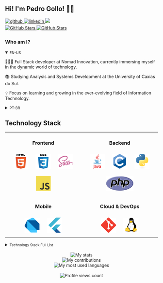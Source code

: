 ## Hi! I'm Pedro Gollo! 👋🏻

<div>
  <a href="https://github.com/pbgollo" target="_blank">
    <img src=https://img.shields.io/badge/github-%2324292e.svg?&style=for-the-badge&logo=github&logoColor=white alt=github style="margin-bottom: 5px;" />
  </a>
  <a href="https://linkedin.com/in/pedro-gollo-a58711234" target="_blank">
    <img src=https://img.shields.io/badge/linkedin-%231E77B5.svg?&style=for-the-badge&logo=linkedin&logoColor=white alt=linkedin style="margin-bottom: 5px;" />
  </a>
  <a href = "mailto:pedrobgollo@gmail.com"><img loading="lazy" src="https://img.shields.io/badge/Gmail-D14836?style=for-the-badge&logo=gmail&logoColor=white" target="_blank"></a>
</div>

<div>
  <a href="https://github.com/pbgollo" target="_blank">
    <img src="https://img.shields.io/github/followers/pbgollo?style=social" alt="GitHub Stars" style="margin-bottom: 5px;" />
  </a>
  <a href="https://github.com/pbgollo" target="_blank">
    <img src="https://img.shields.io/github/stars/pbgollo?style=social" alt="GitHub Stars" style="margin-bottom: 5px;" />
  </a>
</div>

<!-- BIO:START -->

### Who am I?

<details open>
<summary><small>EN-US</small></summary>

👨🏻‍💻 Full Stack developer at Nomad Innovation, currently immersing myself in the dynamic world of technology.

📚 Studying Analysis and Systems Development at the University of Caxias do Sul.

💡 Focus on learning and growing in the ever-evolving field of Information Technology.

</details>

<details>
<summary><small>PT-BR</small></summary>

👨🏻‍💻 Desenvolvedor Full Stack na Nomad Innovation, atualmente imerso no dinâmico mundo da tecnologia.

📚 Estudante de Análise e Desenvolvimento de Sistemas na Universidade de Caxias do Sul.

💡 Foco em aprender e crescer no campo em constante evolução da Tecnologia da Informação.

</details>

<!-- BIO:END -->

<!-- SKILLSET:START -->

## Technology Stack

<table>

<tr>
<td align="center" width="36%" valign="top">

### Frontend

<img style="margin: 10px" src="assets/html5.svg" alt="HTML5" title="HTML5" height="50" />
<img style="margin: 10px" src="assets/css3.svg" alt="CSS3" title="CSS3" height="50" />
<img style="margin: 10px" src="assets/sass.svg" alt="Sass" title="Sass" height="50" />
<img style="margin: 10px" src="assets/javascript.svg" alt="JavaScript" title="JavaScript" height="50" />

</td>
<td align="center" width="36%" valign="top">

### Backend

<img style="margin: 10px" src="assets/java.svg" alt="Java" title="Java" height="50" /> 
<img style="margin: 10px" src="assets/c-original.svg" alt="C" title="C" height="50" />
<img style="margin: 10px" src="assets/python.svg" alt="Python" title="Python" height="50" />
<img style="margin: 10px" src="assets/php.svg" alt="PHP" title="PHP" height="50" /> 

</td>

</tr>

<tr>

<td align="center" valign="top">

### Mobile

<img style="margin: 10px" src="assets/dart.svg" alt="Dart" title="Dart" height="50" />
<img style="margin: 10px" src="assets/flutter-original.svg" alt="Flutter" title="Flutter" height="50" />

</td>
<td align="center" valign="top">

### Cloud & DevOps

<img style="margin: 10px" src="assets/git.svg" alt="Git" title="Git" height="50" />
<img style="margin: 10px" src="assets/linux.svg" alt="Linux" title="Linux" height="50" />

</td>
</tr>
</table>


<details>
<summary><small>Technology Stack Full List</small></summary>
<table>

<tr>
<td align="center" width="50%" valign="top">

### Frontend

<img style="margin: 10px" src="assets/html5.svg" alt="HTML5" title="HTML5" height="50" />
<img style="margin: 10px" src="assets/css3.svg" alt="CSS3" title="CSS3" height="50" />
<img style="margin: 10px" src="assets/sass.svg" alt="Sass" title="Sass" height="50" />
<img style="margin: 10px" src="assets/javascript.svg" alt="JavaScript" title="JavaScript" height="50" />

</td>
<td align="center" valign="top">

### Backend

<img style="margin: 10px" src="assets/java.svg" alt="Java" title="Java" height="50" /> 
<img style="margin: 10px" src="assets/c-original.svg" alt="C" title="C" height="50" />
<img style="margin: 10px" src="assets/python.svg" alt="Python" title="Python" height="50" />
<img style="margin: 10px" src="assets/php.svg" alt="PHP" title="PHP" height="50" /> 

</td>
</tr>

<tr>
<td align="center" valign="top">

### Tools & IDEs

<img style="margin: 10px" src="assets/github-desktop.svg" alt="GitHub Desktop" title="GitHub Desktop" height="50" />
<img style="margin: 10px" src="assets/visual-studio-code.svg" alt="Visual Studio Code" title="Visual Studio Code" height="50" />
<img style="margin: 10px" src="assets/Eclipse-Dark.svg" alt="Eclipse" title="Eclipse" height="50" />

</td>
<td align="center" valign="top">

### Database

<img style="margin: 10px" src="assets/mysql.svg" alt="MySQL" title="MySQL" height="50" />

</td>
</tr>

<tr>
<td align="center" valign="top">

### Mobile

<img style="margin: 10px" src="assets/dart.svg" alt="Dart" title="Dart" height="50" />
<img style="margin: 10px" src="assets/flutter-original.svg" alt="Flutter" title="Flutter" height="50" />

</td>
<td align="center" valign="top">

### Cloud & DevOps

<img style="margin: 10px" src="assets/git.svg" alt="Git" title="Git" height="50" />
<img style="margin: 10px" src="assets/linux.svg" alt="Linux" title="Linux" height="50" />

</td>
</tr>

<tr>
<td align="center" valign="top">

### Hardware

<img style="margin: 10px" src="assets/arduino.svg" alt="Arduino" title="Arduino" height="50" />

</td>
<td align="center" valign="top">

### AI

<img style="margin: 10px" src="assets/python.svg" alt="Python" title="Python" height="50" />

</td>
</tr>

<tr>
<td align="center" valign="top">

### Started with

<img style="margin: 10px" src="assets/java.svg" alt="Java" title="Java" height="50" /> 
<img style="margin: 10px" src="assets/c-original.svg" alt="C" title="C" height="50" />

</td>
<td align="center" valign="top">

### Want to learn
<img style="margin: 10px" src="assets/R-Dark.svg" alt="R" title="R" height="50" />
<img style="margin: 10px" src="assets/docker.svg" alt="Docker" title="Docker" height="50" />

</td>
</tr>

</table>
</details>

<br/>

<!-- SKILLSET:END -->


<!-- STATS:START -->

<div align="center">
    <img src="https://github-readme-stats-git-masterrstaa-rickstaa.vercel.app/api/?username=pbgollo&theme=dracula&?theme=dark&show_icons=true%count_private=true&include_all_commits=true" alt="My stats" />
</div>
<div align="center">
    <img src="https://github-readme-streak-stats.herokuapp.com?user=pbgollo&theme=dracula" alt="My contributions" />
</div>
<div align="center">
    <img src="https://github-readme-stats-git-masterrstaa-rickstaa.vercel.app/api/top-langs/?username=pbgollo&show_icons=true&langs_count=10&layout=compact&theme=dracula&count_private=true&hide=shaderlab,rpc,glsl,hlsl,cmake,asp" alt="My most used languages" />
</div>

<!-- STATS:END -->

<br />

<!-- VIEW-COUNT:START -->

<div align="center">
    <img src="https://komarev.com/ghpvc/?username=pbgollo&&style=flat-square" alt="Profile views count"/>
</div>

<!-- VIEW-COUNT:END -->
